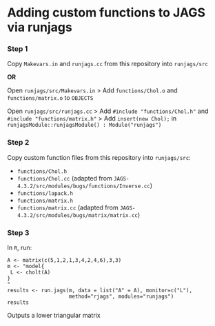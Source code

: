 # Adding custom functions to JAGS via runjags


### Step 1
Copy `Makevars.in` and `runjags.cc` from this repository into `runjags/src`

**OR**

Open `runjags/src/Makevars.in` > Add `functions/Chol.o` and `functions/matrix.o` to `OBJECTS`

Open `runjags/src/runjags.cc` > Add `#include "functions/Chol.h"` and `#include "functions/matrix.h"` > Add `insert(new Chol);` in `runjagsModule::runjagsModule() : Module("runjags")`

### Step 2

Copy custom function files from this repository into `runjags/src`: 
* `functions/Chol.h`
* `functions/Chol.cc` (adapted from `JAGS-4.3.2/src/modules/bugs/functions/Inverse.cc`)
* `functions/lapack.h`
* `functions/matrix.h`
* `functions/matrix.cc` (adapted from `JAGS-4.3.2/src/modules/bugs/matrix/matrix.cc`)

### Step 3

In `R`, run:
```
A <- matrix(c(5,1,2,1,3,4,2,4,6),3,3)
m <- "model{
 L <- cholt(A)
}
"
results <- run.jags(m, data = list("A" = A), monitor=c("L"), 
                    method="rjags", modules="runjags")
results
```
Outputs a lower triangular matrix
